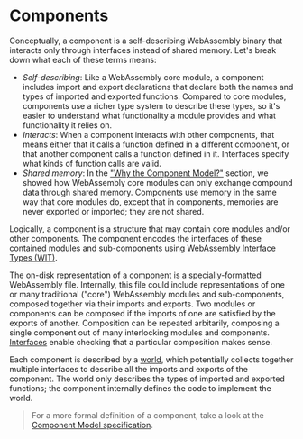 # Components

Conceptually, a component is a self-describing WebAssembly binary
that interacts only through interfaces
instead of shared memory.
Let's break down what each of these terms means:

* _Self-describing_: Like a WebAssembly core module,
  a component includes import and export declarations
  that declare both the names and types of
  imported and exported functions.
  Compared to core modules, components use a richer type system
  to describe these types, so it's easier to understand
  what functionality a module provides
  and what functionality it relies on.
* _Interacts_: When a component interacts with other components,
  that means either that it calls a function defined in a different component,
  or that another component calls a function defined in it.
  Interfaces specify what kinds of function calls are valid.
* _Shared memory_: In the ["Why the Component Model?"](./why-component-model.md) section,
  we showed how WebAssembly core modules can only exchange compound data
  through shared memory.
  Components use memory in the same way that core modules do,
  except that in components, memories are never exported or imported;
  they are not shared.

Logically, a component is a structure
that may contain core modules and/or other components.
The component encodes the interfaces of these contained
modules and sub-components using [WebAssembly Interface Types (WIT)](./wit.md).

The on-disk representation of a component
is a specially-formatted WebAssembly file.
Internally, this file could include representations
of one or many traditional ("core") WebAssembly modules
and sub-components,
composed together via their imports and exports.
Two modules or components can be composed if the
imports of one are satisfied by the exports of another.
Composition can be repeated arbitarily, composing a
single component out of many interlocking modules and components.
[Interfaces](./interfaces.md) enable checking that
a particular composition makes sense.

Each component is described by a [world](./worlds.md),
which potentially collects together multiple interfaces
to describe all the imports and exports of the component.
The world only describes the types of imported and exported functions;
the component internally defines the code to implement the world.

> For a more formal definition of a component,
> take a look at the [Component Model specification](https://github.com/WebAssembly/component-model).
